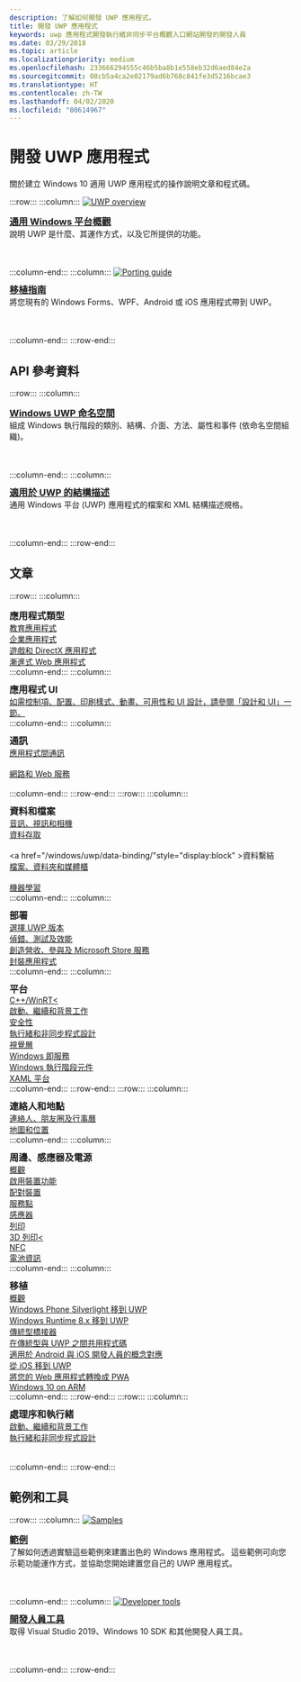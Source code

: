 ```yaml
---
description: 了解如何開發 UWP 應用程式。
title: 開發 UWP 應用程式
keywords: uwp 應用程式開發執行緒非同步平台概觀入口網站開發的開發人員
ms.date: 03/29/2018
ms.topic: article
ms.localizationpriority: medium
ms.openlocfilehash: 233666294555c46b5ba8b1e558eb32d6aed84e2a
ms.sourcegitcommit: 08cb5a4ca2e02179ad6b768c841fe3d5216bcae3
ms.translationtype: HT
ms.contentlocale: zh-TW
ms.lasthandoff: 04/02/2020
ms.locfileid: "80614967"
---
```

# <a name="develop-uwp-apps"></a>開發 UWP 應用程式

關於建立 Windows 10 適用 UWP 應用程式的操作說明文章和程式碼。

:::row:::
    :::column:::
        <a href="/windows/uwp/get-started/universal-application-platform-guide">
            <img src="https://docs.microsoft.com//media/hubs/windows/win_developer-uwp.svg" alt="UWP overview" />
        </a><br/>
        <h3 style="margin-top: 10px; margin-bottom: 0px"><a href="/windows/uwp/get-started/universal-application-platform-guide">通用 Windows 平台概觀</a></h3>
        <p style="margin-top: 0px; margin-bottom: 50px">說明 UWP 是什麼、其運作方式，以及它所提供的功能。</p>
    :::column-end:::
    :::column:::
        <a href="/windows/uwp/porting/index">
            <img src="https://docs.microsoft.com/media/illustrations/teams-fast-track.svg" alt="Porting guide" />
        </a><br/>
        <h3 style="margin-top: 10px; margin-bottom: 0px"><a href="/windows/uwp/porting/index">移植指南</a></h3>
        <p style="margin-top: 0px; margin-bottom: 50px">將您現有的 Windows Forms、WPF、Android 或 iOS 應用程式帶到 UWP。</p>
    :::column-end:::
:::row-end:::

<!-- <ul class="panelContent cardsH" style="margin-left: 1px">
    <li>
        <a href="/windows/uwp/get-started/universal-application-platform-guide" style="display:block">
        <div class="cardSize">
            <div class="cardPadding">
                <div class="card">
                    <div class="cardImageOuter">
                        <div class="cardImage" style="background-color: #f2f2f2">                 
                            <img src="https://docs.microsoft.com//media/hubs/windows/win_developer-uwp.svg" alt=" "/>
                        </div>
                    </div>
                    <div class="cardText">
                        <h3>Overview of the Universal Windows Platform</h3>
                        <p>An explanation of what UWP is, how it works, and the features it provides.</p>
                    </div>
                </div>
            </div>
        </div>
        </a>
    </li>
    <li>
        <a href="/windows/uwp/porting/index" style="display:block">
        <div class="cardSize">
            <div class="cardPadding">
                <div class="card">
                    <div class="cardImageOuter">
                        <div class="cardImage" style="background-color: #f2f2f2">                
                            <img src="https://docs.microsoft.com/media/illustrations/teams-fast-track.svg" alt=" " />
                        </div>
                    </div>                
                    <div class="cardText">
                        <h3>Porting guide</h3>
                        <p>Bring your existing Windows Forms, WPF, Android, or iOS app to UWP. </p>
                    </div>
                </div>
            </div>
        </div>
        </a>
    </li>                 
</ul> -->

## <a name="api-reference"></a>API 參考資料

:::row:::
    :::column:::
        <h3 style="margin-top: 10px; margin-bottom: 0px"><a href="/uwp/api">Windows UWP 命名空間</a></h3>
        <p style="margin-top: 0px; margin-bottom: 50px">組成 Windows 執行階段的類別、結構、介面、方法、屬性和事件 (依命名空間組織)。</p>
    :::column-end:::
    :::column:::
        <h3 style="margin-top: 10px; margin-bottom: 0px"><a href="/uwp/schemas/">適用於 UWP 的結構描述</a></h3>
        <p style="margin-top: 0px; margin-bottom: 50px">通用 Windows 平台 (UWP) 應用程式的檔案和 XML 結構描述規格。</p>
    :::column-end:::
:::row-end:::

<!-- <ul class="panelContent cardsH" style="margin-left: 1px">
    <li>
        <a href="/uwp/api" style="display:block">
        <div class="cardSize">
            <div class="cardPadding">
                <div class="card">
                    <div class="cardText">
                        <h3>Windows UWP namespaces</h3>
                        <p>The classes, structures, interfaces, methods, properties, and events that make up the Windows Runtime, organized by namespace.</p>
                    </div>
                </div>
            </div>
        </div>
        </a>
    </li>
    <li>
        <a href="/uwp/schemas/" style="display:block">
        <div class="cardSize">
            <div class="cardPadding">
                <div class="card">
                    <div class="cardText">
                        <h3>Schemas for UWP</h3>
                        <p>File and XML schema specifications for Universal Windows Platform (UWP) apps. </p>
                    </div>
                </div>
            </div>
        </div>
        </a>
    </li>                 
</ul> -->

## <a name="articles"></a>文章

:::row:::
    :::column:::
        <h3 style="margin-top: 10px; margin-bottom: 0px">應用程式類型</h3>
        <a href="/windows/uwp/apps-for-education/">教育應用程式</a><br/>
        <a href="/windows/uwp/enterprise/">企業應用程式</a><br/>
        <a href="/windows/uwp/gaming/">遊戲和 DirectX 應用程式</a><br/>
        <a href="/microsoft-edge/progressive-web-apps">漸進式 Web 應用程式</a><br/>
    :::column-end:::
    :::column:::
        <h3 style="margin-top: 10px; margin-bottom: 0px">應用程式 UI</h3>
        <a href="https://developer.microsoft.com/windows/apps/design">如需控制項、配置、印刷樣式、動畫、可用性和 UI 設計，請參閱「設計和 UI」一節。</a><br/>
    :::column-end:::
    :::column:::
        <h3 style="margin-top: 10px; margin-bottom: 0px">通訊</h3>
        <a style="display:block" href="/windows/uwp/app-to-app/">應用程式間通訊</a><br/>
        <a style="display:block" href="/windows/uwp/networking/">網路和 Web 服務</a><br/>
    :::column-end:::
:::row-end:::
:::row:::
    :::column:::
        <h3 style="margin-top: 10px; margin-bottom: 0px">資料和檔案</h3>
        <a href="/windows/uwp/audio-video-camera/">音訊、視訊和相機</a><br/>
        <a href="/windows/uwp/data-access/" style="display:block" >資料存取</a><br/>
        <a href="/windows/uwp/data-binding/"style="display:block" >資料繫結</a><br/>
        <a href="/windows/uwp/files/" style="display:block" >檔案、資料夾和媒體櫃</a><br/>
        <a href="/windows/uwp/machine-learning/">機器學習</a><br/>
    :::column-end:::
    :::column:::
        <h3 style="margin-top: 10px; margin-bottom: 0px">部署</h3>
        <a href="/windows/uwp/updates-and-versions/choose-a-uwp-version">選擇 UWP 版本</a><br/>
        <a href="/windows/uwp/debug-test-perf/">偵錯、測試及效能</a><br/>
        <a href="/windows/uwp/monetize/">創造營收、參與及 Microsoft Store 服務</a><br/>
        <a href="/windows/uwp/packaging/">封裝應用程式</a><br/>
    :::column-end:::
    :::column:::
        <h3 style="margin-top: 10px; margin-bottom: 0px">平台</h3>
        <a href="/windows/uwp/cpp-and-winrt-apis/">C++/WinRT<</a><br/>
        <a href="/windows/uwp/launch-resume/">啟動、繼續和背景工作</a><br/>
        <a href="/windows/uwp/security/">安全性</a><br/>
        <a href="/windows/uwp/threading-async/">執行緒和非同步程式設計</a><br/>
        <a href="/windows/uwp/composition/visual-layer">視覺層</a><br/>
        <a href="/windows/uwp/updates-and-versions/application-development-for-windows-as-a-service">Windows 即服務</a><br/>
        <a href="/windows/uwp/winrt-components/">Windows 執行階段元件</a><br/>
        <a href="/windows/uwp/xaml-platform/">XAML 平台</a><br/>
    :::column-end:::
:::row-end:::
:::row:::
    :::column:::
        <h3 style="margin-top: 10px; margin-bottom: 0px">連絡人和地點</h3>
        <a href="/windows/uwp/contacts-and-calendar/">連絡人、朋友圈及行事曆</a><br/>
        <a href="/windows/uwp/maps-and-location/">地圖和位置</a><br/>
    :::column-end:::
    :::column:::
        <h3 style="margin-top: 10px; margin-bottom: 0px">周邊、感應器及電源</h3>
        <a href="/windows/uwp/contacts-and-calendar/">概觀</a><br/>
        <a href="/windows/uwp/devices-sensors/enable-device-capabilities">啟用裝置功能</a><br/>
        <a href="/windows/uwp/devices-sensors/pair-devices">配對裝置</a><br/>
        <a href="/windows/uwp/devices-sensors/point-of-service">服務點</a><br/>
        <a href="/windows/uwp/devices-sensors/sensors">感應器</a><br/>
        <a href="/windows/uwp/devices-sensors/printing-and-scanning">列印</a><br/>
        <a href="/windows/uwp/devices-sensors/3d-printing">3D 列印<</a><br/>
        <a href="/windows/uwp/devices-sensors/nfc">NFC</a><br/>
        <a href="/windows/uwp/devices-sensors/get-battery-info">電池資訊</a><br/>
    :::column-end:::
    :::column:::
        <h3 style="margin-top: 10px; margin-bottom: 0px">移植</h3>
        <a href="/windows/uwp/porting/">概觀</a><br/>
        <a href="/windows/uwp/porting/wpsl-to-uwp-root">Windows Phone Silverlight 移到 UWP</a><br/>
        <a href="/windows/uwp/porting/w8x-to-uwp-root">Windows Runtime 8.x 移到 UWP</a><br/>
        <a href="/windows/uwp/porting/desktop-to-uwp-root">傳統型橋接器</a><br/>
        <a href="/windows/uwp/porting/desktop-to-uwp-migrate">在傳統型與 UWP 之間共用程式碼</a><br/>
        <a href="/windows/uwp/porting/android-ios-uwp-map">適用於 Android 與 iOS 開發人員的概念對應</a><br/>
        <a href="/windows/uwp/porting/ios-to-uwp-root">從 iOS 移到 UWP</a><br/>
        <a href="/microsoft-edge/progressive-web-apps">將您的 Web 應用程式轉換成 PWA</a><br/>
        <a href="/windows/uwp/porting/apps-on-arm">Windows 10 on ARM</a><br/>
    :::column-end:::
:::row-end:::
:::row:::
    :::column:::
        <h3 style="margin-top: 10px; margin-bottom: 0px">處理序和執行緒</h3>
        <a href="/windows/uwp/launch-resume/">啟動、繼續和背景工作</a><br/>
        <a href="/windows/uwp/threading-async/">執行緒和非同步程式設計</a><br/><br/><br/>
    :::column-end:::
:::row-end:::


 ## <a name="samples-and-tools"></a>範例和工具

 :::row:::
    :::column:::
        <a href="https://developer.microsoft.com/windows/samples">
            <img src="https://docs.microsoft.com/media/illustrations/sql-database-develop.svg" alt="Samples" />
        </a><br/>
        <h3 style="margin-top: 10px; margin-bottom: 0px"><a href="https://developer.microsoft.com/windows/samples">範例</a></h3>
        <p style="margin-top: 0px; margin-bottom: 50px">了解如何透過實驗這些範例來建置出色的 Windows 應用程式。 這些範例可向您示範功能運作方式，並協助您開始建置您自己的 UWP 應用程式。</p>
    :::column-end:::
    :::column:::
        <a href="https://developer.microsoft.com/windows/downloads">
            <img src="https://docs.microsoft.com/media/illustrations/sql-get-started-download.svg" alt="Developer tools" />
        </a><br/>
        <h3 style="margin-top: 10px; margin-bottom: 0px"><a href="https://developer.microsoft.com/windows/downloads">開發人員工具</a></h3>
        <p style="margin-top: 0px; margin-bottom: 50px">取得 Visual Studio 2019、Windows 10 SDK 和其他開發人員工具。</p>
    :::column-end:::
:::row-end:::
